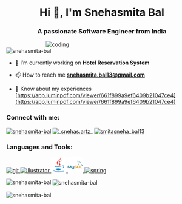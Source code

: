 <h1 align="center">Hi 👋, I'm Snehasmita Bal</h1>
<h3 align="center">A passionate Software Engineer from India</h3>
<img align="right" alt="coding" width="400" src="https://i.pinimg.com/originals/e7/26/c7/e726c74ac081eed50feee1433d12c998.gif">

<p align="left"> <img src="https://komarev.com/ghpvc/?username=snehasmita-bal&label=Profile%20views&color=0e75b6&style=flat" alt="snehasmita-bal" /> </p>

- 🔭 I’m currently working on **Hotel Reservation System**

- 📫 How to reach me **snehasmita.bal13@gmail.com**

- 📄 Know about my experiences [https://app.luminpdf.com/viewer/661f899a9ef6409b21047ce4](https://app.luminpdf.com/viewer/661f899a9ef6409b21047ce4)

<h3 align="left">Connect with me:</h3>
<p align="left">
<a href="https://linkedin.com/in/snehasmita-bal" target="blank"><img align="center" src="https://raw.githubusercontent.com/rahuldkjain/github-profile-readme-generator/master/src/images/icons/Social/linked-in-alt.svg" alt="snehasmita-bal" height="30" width="40" /></a>
<a href="https://instagram.com/_snehas.artz_" target="blank"><img align="center" src="https://raw.githubusercontent.com/rahuldkjain/github-profile-readme-generator/master/src/images/icons/Social/instagram.svg" alt="_snehas.artz_" height="30" width="40" /></a>
<a href="https://www.hackerrank.com/smitasneha_bal13" target="blank"><img align="center" src="https://raw.githubusercontent.com/rahuldkjain/github-profile-readme-generator/master/src/images/icons/Social/hackerrank.svg" alt="smitasneha_bal13" height="30" width="40" /></a>
</p>

<h3 align="left">Languages and Tools:</h3>
<p align="left"> <a href="https://git-scm.com/" target="_blank" rel="noreferrer"> <img src="https://www.vectorlogo.zone/logos/git-scm/git-scm-icon.svg" alt="git" width="40" height="40"/> </a> <a href="https://www.adobe.com/in/products/illustrator.html" target="_blank" rel="noreferrer"> <img src="https://www.vectorlogo.zone/logos/adobe_illustrator/adobe_illustrator-icon.svg" alt="illustrator" width="40" height="40"/> </a> <a href="https://www.java.com" target="_blank" rel="noreferrer"> <img src="https://raw.githubusercontent.com/devicons/devicon/master/icons/java/java-original.svg" alt="java" width="40" height="40"/> </a> <a href="https://www.mysql.com/" target="_blank" rel="noreferrer"> <img src="https://raw.githubusercontent.com/devicons/devicon/master/icons/mysql/mysql-original-wordmark.svg" alt="mysql" width="40" height="40"/> </a> <a href="https://spring.io/" target="_blank" rel="noreferrer"> <img src="https://www.vectorlogo.zone/logos/springio/springio-icon.svg" alt="spring" width="40" height="40"/> </a> </p>

<p><img align="left" src="https://github-readme-stats.vercel.app/api/top-langs?username=snehasmita-bal&show_icons=true&locale=en&layout=compact" alt="snehasmita-bal" /></p>

<p>&nbsp;<img align="center" src="https://github-readme-stats.vercel.app/api?username=snehasmita-bal&show_icons=true&locale=en" alt="snehasmita-bal" /></p>

<p><img align="center" src="https://github-readme-streak-stats.herokuapp.com/?user=snehasmita-bal&" alt="snehasmita-bal" /></p>

